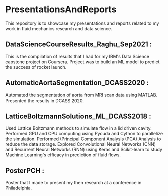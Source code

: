# PresentationsAndReports

This repository is to showcase my presentations and reports related to my work in fluid mechanics research and data science. 

## DataScienceCourseResults_Raghu_Sep2021 :
This is the compilation of results that I had for my IBM's Data Science capstone project on Coursera. Project was to build an ML model to predict the success of rocket launch. 

## AutomaticAortaSegmentation_DCASS2020 : 
Automated the segmentation of aorta from MRI scan data using MATLAB. Presented the results in DCASS 2020. 

## LatticeBoltzmannSolutions_ML_DCASS2018 : 
Used Lattice Boltzmann methods to simulate flow in a lid driven cavity. Performed GPU and CPU computing using Pycuda and Cython to parallelize the simulation. Performed (Principal Component Analysis (PCA) Analysis to reduce the data storage. Explored Convolutional Neural Networks (CNN) and Recurrent Neural Networks (RNN) using Keras and Scikit-learn to study Machine Learning's efficacy in prediction of fluid flows. 

## PosterPCH :
Poster that I made to present my then research at a conference in Philadelphia. 



